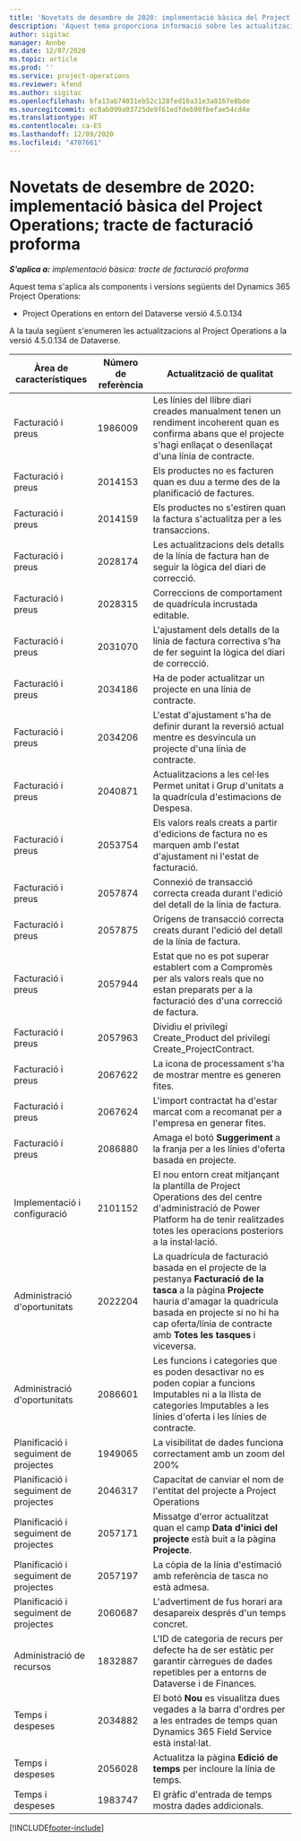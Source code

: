 ```yaml
---
title: 'Novetats de desembre de 2020: implementació bàsica del Project Operations; tracte de facturació proforma'
description: 'Aquest tema proporciona informació sobre les actualitzacions de qualitat disponibles en el llançament de desembre de 2020 de la implementació bàsica del Project Operations: tracte de facturació proforma.'
author: sigitac
manager: Annbe
ms.date: 12/07/2020
ms.topic: article
ms.prod: ''
ms.service: project-operations
ms.reviewer: kfend
ms.author: sigitac
ms.openlocfilehash: bfa13ab74031eb52c128fed16a31e3a8167e8bde
ms.sourcegitcommit: ec8ab099a03725de9f61edfdeb90fbefae54cd4e
ms.translationtype: HT
ms.contentlocale: ca-ES
ms.lasthandoff: 12/09/2020
ms.locfileid: "4707661"
---
```

# <a name="whats-new-december-2020---project-operations-lite-deployment---deal-to-proforma-invoicing"></a>Novetats de desembre de 2020: implementació bàsica del Project Operations; tracte de facturació proforma

_**S'aplica a:** implementació bàsica: tracte de facturació proforma_

Aquest tema s'aplica als components i versions següents del Dynamics 365 Project Operations:

  - Project Operations en entorn del Dataverse versió 4.5.0.134 

A la taula següent s'enumeren les actualitzacions al Project Operations a la versió 4.5.0.134 de Dataverse.

| **Àrea de característiques** | **Número de referència** | **Actualització de qualitat** |
| --- | --- | --- |
| Facturació i preus | 1986009 | Les línies del llibre diari creades manualment tenen un rendiment incoherent quan es confirma abans que el projecte s'hagi enllaçat o desenllaçat d'una línia de contracte. |
| Facturació i preus | 2014153 | Els productes no es facturen quan es duu a terme des de la planificació de factures. |
| Facturació i preus | 2014159 | Els productes no s'estiren quan la factura s'actualitza per a les transaccions. |
| Facturació i preus | 2028174 | Les actualitzacions dels detalls de la línia de factura han de seguir la lògica del diari de correcció. |
| Facturació i preus | 2028315 | Correccions de comportament de quadrícula incrustada editable. |
| Facturació i preus | 2031070 | L'ajustament dels detalls de la línia de factura correctiva s'ha de fer seguint la lògica del diari de correcció. |
| Facturació i preus | 2034186 | Ha de poder actualitzar un projecte en una línia de contracte. |
| Facturació i preus | 2034206 | L'estat d'ajustament s'ha de definir durant la reversió actual mentre es desvincula un projecte d'una línia de contracte. |
| Facturació i preus | 2040871 | Actualitzacions a les cel·les Permet unitat i Grup d'unitats a la quadrícula d'estimacions de Despesa. |
| Facturació i preus | 2053754 | Els valors reals creats a partir d'edicions de factura no es marquen amb l'estat d'ajustament ni l'estat de facturació. |
| Facturació i preus | 2057874 | Connexió de transacció correcta creada durant l'edició del detall de la línia de factura. |
| Facturació i preus | 2057875 | Orígens de transacció correcta creats durant l'edició del detall de la línia de factura. |
| Facturació i preus | 2057944 | Estat que no es pot superar establert com a Compromès per als valors reals que no estan preparats per a la facturació des d'una correcció de factura. |
| Facturació i preus | 2057963 | Dividiu el privilegi Create\_Product del privilegi Create\_ProjectContract. |
| Facturació i preus | 2067622 | La icona de processament s'ha de mostrar mentre es generen fites. |
| Facturació i preus | 2067624 | L'import contractat ha d'estar marcat com a recomanat per a l'empresa en generar fites. |
| Facturació i preus | 2086880 | Amaga el botó **Suggeriment** a la franja per a les línies d'oferta basada en projecte. |
| Implementació i configuració | 2101152 | El nou entorn creat mitjançant la plantilla de Project Operations des del centre d'administració de Power Platform ha de tenir realitzades totes les operacions posteriors a la instal·lació. |
|   Administració d'oportunitats | 2022204 | La quadrícula de facturació basada en el projecte de la pestanya **Facturació de la tasca** a la pàgina **Projecte** hauria d'amagar la quadrícula basada en projecte si no hi ha cap oferta/línia de contracte amb **Totes les tasques** i viceversa. |
|   Administració d'oportunitats | 2086601 | Les funcions i categories que es poden desactivar no es poden copiar a funcions Imputables ni a la llista de categories Imputables a les línies d'oferta i les línies de contracte. |
| Planificació i seguiment de projectes | 1949065 | La visibilitat de dades funciona correctament amb un zoom del 200% |
| Planificació i seguiment de projectes | 2046317 | Capacitat de canviar el nom de l'entitat del projecte a Project Operations |
| Planificació i seguiment de projectes | 2057171 | Missatge d'error actualitzat quan el camp **Data d'inici del projecte** està buit a la pàgina **Projecte**. |
| Planificació i seguiment de projectes | 2057197 | La còpia de la línia d'estimació amb referència de tasca no està admesa. |
| Planificació i seguiment de projectes | 2060687 | L'advertiment de fus horari ara desapareix després d'un temps concret. |
| Administració de recursos | 1832887 | L'ID de categoria de recurs per defecte ha de ser estàtic per garantir càrregues de dades repetibles per a entorns de Dataverse i de Finances. |
| Temps i despeses | 2034882 | El botó **Nou** es visualitza dues vegades a la barra d'ordres per a les entrades de temps quan Dynamics 365 Field Service està instal·lat. |
| Temps i despeses | 2056028 | Actualitza la pàgina **Edició de temps** per incloure la línia de temps. |
| Temps i despeses | 1983747 | El gràfic d'entrada de temps mostra dades addicionals. |


[!INCLUDE[footer-include](../../includes/footer-banner.md)]